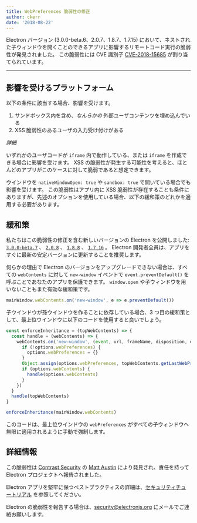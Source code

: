 ```yaml
---
title: WebPreferences 脆弱性の修正
author: ckerr
date: '2018-08-22'
---
```


Electron バージョン (3.0.0-beta.6、2.0.7、1.8.7、1.7.15) において、ネストされた子ウィンドウを開くことのできるアプリに影響するリモートコード実行の脆弱性が発見されました。 この脆弱性には CVE 識別子 [CVE-2018-15685][] が割り当てられています。

---

## 影響を受けるプラットフォーム

以下の条件に該当する場合、影響を受けます。

1. サンドボックス内を含め、_なんらかの_ 外部ユーザコンテンツを埋め込んでいる
2. XSS 脆弱性のあるユーザの入力受け付けがある

_詳細_

いずれかのユーザコードが `iframe` 内で動作している、または `iframe` を作成できる場合に影響を受けます。 XSS の脆弱性が発生する可能性を考えると、ほとんどのアプリがこのケースに対して脆弱であると想定できます。

ウインドウを `nativeWindowOpen: true` や `sandbox: true` で開いている場合でも影響を受けます。  この脆弱性はアプリ内に XSS 脆弱性が存在することも条件にありますが、先述のオプションを使用している場合、以下の緩和策のどれかを適用する必要があります。

## 緩和策

私たちはこの脆弱性の修正を含む新しいバージョンの Electron を公開しました: [`3.0.0-beta.7`](https://github.com/electron/electron/releases/tag/v3.0.0-beta.7) 、 [`2.0.8`](https://github.com/electron/electron/releases/tag/v2.0.8) 、 [`1.8.8`](https://github.com/electron/electron/releases/tag/v1.8.8) 、 [`1.7.16`](https://github.com/electron/electron/releases/tag/v1.7.16) 。 Electron 開発者全員は、アプリをすぐに最新の安定バージョンに更新することを推奨します。

何らかの理由で Electron のバージョンをアップグレードできない場合は、すべての `webContents` に対して `new-window` イベントで `event.preventDefault()` を呼ぶことであなたのアプリを保護できます。 `window.open` や子ウィンドウを用いないこともまた有効な緩和策です。

```javascript
mainWindow.webContents.on('new-window', e => e.preventDefault())
```

子ウインドウが孫ウインドウを作ることに依存している場合、3 つ目の緩和策として、最上位ウインドウに以下のコードを使用すると良いでしょう。

```javascript
const enforceInheritance = (topWebContents) => {
  const handle = (webContents) => {
    webContents.on('new-window', (event, url, frameName, disposition, options) => {
      if (!options.webPreferences) {
        options.webPreferences = {}
      }
      Object.assign(options.webPreferences, topWebContents.getLastWebPreferences())
      if (options.webContents) {
        handle(options.webContents)
      }
    })
  }
  handle(topWebContents)
}

enforceInheritance(mainWindow.webContents)
```

このコードは、最上位ウインドウの `webPreferences` がすべての子ウィンドウへ無限に適用されるように手動で強制します。

## 詳細情報

この脆弱性は [Contrast Security](https://www.contrastsecurity.com/security-influencers/cve-2018-15685) の [Matt Austin](https://twitter.com/mattaustin) により発見され、責任を持って Electron プロジェクトへ報告されました。

Electron アプリを堅牢に保つベストプラクティスの詳細は、[セキュリティチュートリアル][] を参照してください。

Electron の脆弱性を報告する場合は、security@electronjs.org にメールでご連絡お願いします。

[セキュリティチュートリアル]: https://electronjs.org/docs/tutorial/security
[CVE-2018-15685]: https://cve.mitre.org/cgi-bin/cvename.cgi?name=CVE-2018-15685
